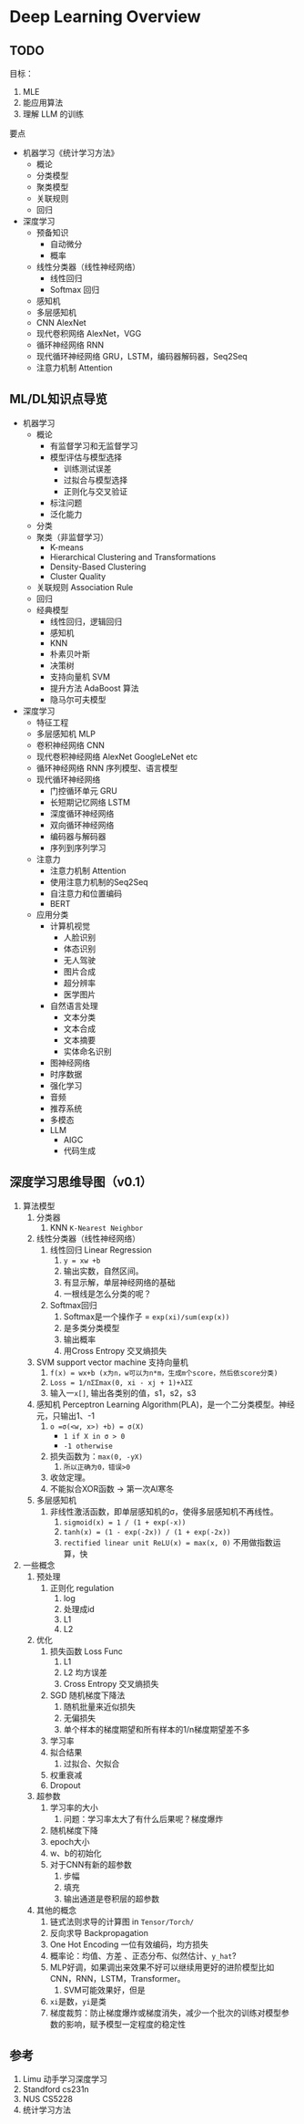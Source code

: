 

# Deep Learning Overview

## TODO

目标：

1. MLE
2. 能应用算法
3. 理解 LLM 的训练

要点

- 机器学习《统计学习方法》
  - 概论
  - 分类模型
  - 聚类模型
  - 关联规则
  - 回归
- 深度学习
  - 预备知识
    - 自动微分
    - 概率
  - 线性分类器（线性神经网络）
    - 线性回归
    - Softmax 回归
  - 感知机
  - 多层感知机
  - CNN AlexNet
  - 现代卷积网络 AlexNet，VGG
  - 循环神经网络 RNN
  - 现代循环神经网络 GRU，LSTM，编码器解码器，Seq2Seq
  - 注意力机制 Attention

## ML/DL知识点导览

- 机器学习
  - 概论
    - 有监督学习和无监督学习
    - 模型评估与模型选择
      - 训练测试误差
      - 过拟合与模型选择
      - 正则化与交叉验证
    - 标注问题
    - 泛化能力
  - 分类
  - 聚类（非监督学习）
    - K-means
    - Hierarchical Clustering and Transformations
    - Density-Based Clustering
    - Cluster Quality
  - 关联规则 Association Rule
  - 回归
  - 经典模型
    - 线性回归，逻辑回归
    - 感知机
    - KNN
    - 朴素贝叶斯
    - 决策树
    - 支持向量机 SVM
    - 提升方法 AdaBoost 算法
    - 隐马尔可夫模型
- 深度学习
  - 特征工程
  - 多层感知机 MLP
  - 卷积神经网络 CNN
  - 现代卷积神经网络 AlexNet GoogleLeNet etc
  - 循环神经网络 RNN 序列模型、语言模型
  - 现代循环神经网络
    - 门控循环单元 GRU
    - 长短期记忆网络 LSTM
    - 深度循环神经网络
    - 双向循环神经网络
    - 编码器与解码器
    - 序列到序列学习
  - 注意力
    - 注意力机制 Attention
    - 使用注意力机制的Seq2Seq
    - 自注意力和位置编码
    - BERT
  - 应用分类
    - 计算机视觉
      -   人脸识别
      -   体态识别
      -   无人驾驶
      -   图片合成
      -   超分辨率
      -   医学图片
    - 自然语言处理
      -   文本分类
      -   文本合成
      -   文本摘要
      -   实体命名识别
    - 图神经网络
    - 时序数据
    - 强化学习
    - 音频
    - 推荐系统
    - 多模态
    - LLM
      - AIGC
      - 代码生成

## 深度学习思维导图（v0.1）

1.   算法模型
     1.   分类器
          1.   KNN `K-Nearest Neighbor`
     2.   线性分类器（线性神经网络）
          1.   线性回归 Linear Regression
               1.   `y = xw +b`
               2.   输出实数，自然区间。
               3.   有显示解，单层神经网络的基础
               4.   一根线是怎么分类的呢？
          2.   Softmax回归
               1.   Softmax是一个操作子 = `exp(xi)/sum(exp(x))`
               2.   是多类分类模型
               3.   输出概率
               4.   用Cross Entropy 交叉熵损失
     3.   SVM support vector machine 支持向量机
          1.   `f(x) = wx+b (x为n，w可以为n*m，生成m个score，然后依score分类)`
          2.   `Loss = 1/nΣΣmax(0, xi - xj + 1)+λΣΣ`
          3.   输入一`x[]`, 输出各类别的值，s1，s2，s3
     4.   感知机 Perceptron Learning Algorithm(PLA)，是一个二分类模型。神经元，只输出1、-1
          1.   `o =σ(<w, x>) +b) = σ(X)`
               -   `1 if X in σ > 0`
               -   `-1 otherwise`
          2.   损失函数为：`max(0, -yX)`
               1.   `所以正确为0，错误>0`
          3.   收敛定理。
          4.   不能拟合XOR函数 -> 第一次AI寒冬
     5.   多层感知机
          1.   非线性激活函数，即单层感知机的σ，使得多层感知机不再线性。
               1.   `sigmoid(x) = 1 / (1 + exp(-x))`
               2.   `tanh(x) = (1 - exp(-2x)) / (1 + exp(-2x))`
               3.   `rectified linear unit ReLU(x) = max(x, 0)`  不用做指数运算，快
2.   一些概念
     1.   预处理
          1.   正则化 regulation
               1.   log
               2.   处理成id
               3.   L1
               4.   L2
     2.   优化
          1.   损失函数 Loss Func
               1.   L1
               2.   L2 均方误差
               3.   Cross Entropy 交叉熵损失
          2.   SGD 随机梯度下降法
               1.   随机批量来近似损失
               2.   无偏损失
               3.   单个样本的梯度期望和所有样本的1/n梯度期望差不多
          3.   学习率
          4.   拟合结果
               1.   过拟合、欠拟合
          5.   权重衰减
          6.   Dropout
     3.   超参数
          1.   学习率的大小
               1.   问题：学习率太大了有什么后果呢？梯度爆炸
          2.   随机梯度下降
          3.   epoch大小
          4.   w、b的初始化
          5.   对于CNN有新的超参数
               1.   步幅
               2.   填充
               3.   输出通道是卷积层的超参数
     4.   其他的概念
          1.   链式法则求导的计算图 in `Tensor/Torch/`
          2.   反向求导 Backpropagation
          3.   One Hot Encoding 一位有效编码，均方损失
          4.   概率论：均值、方差 、正态分布、似然估计、`y_hat`?
          5.   MLP好调，如果调出来效果不好可以继续用更好的进阶模型比如CNN，RNN，LSTM，Transformer。
               1.   SVM可能效果好，但是
          6.   `xi`是数，`yi`是类
          7.   梯度裁剪：防止梯度爆炸或梯度消失，减少一个批次的训练对模型参数的影响，赋予模型一定程度的稳定性

## 参考

1. Limu 动手学习深度学习
2. Standford cs231n 
3. NUS CS5228
4. 统计学习方法

